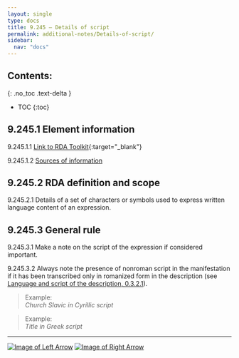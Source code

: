 ```yaml
---
layout: single
type: docs
title: 9.245 — Details of script
permalink: additional-notes/Details-of-script/
sidebar:
  nav: "docs"
---
```


## Contents:
{: .no_toc .text-delta }

- TOC
{:toc}

## 9.245.1 Element information

<a name="9.245.1.1">9.245.1.1</a> [Link to RDA Toolkit](https://access.rdatoolkit.org/Content/Index?externalId=en-US_ala-744257ac-2ab8-382e-b227-98b6eaad0262){:target="_blank"}

<a name="9.245.1.2">9.245.1.2</a> [Sources of information](/DCRMR/additional-notes/#9011-sources-of-information)

## 9.245.2 RDA definition and scope

<a name="9.245.2.1">9.245.2.1</a>  Details of a set of characters or symbols used to express written language content of an expression.

## 9.245.3 General rule

<a name="9.245.3.1">9.245.3.1</a> Make a note on the script of the expression if considered important.

<a name="9.245.3.2">9.245.3.2</a> Always note the presence of nonroman script in the manifestation if it has been transcribed only in romanized form in the description (see [Language and script of the description, 0.3.2.1](/DCRMR/general-rules/Language-and-script-of-the-description/#0.3.2.1)).

>Example:  
><CITE>Church Slavic in Cyrillic script</CITE>

>Example:  
><CITE>Title in Greek script</CITE>

---

[![Image of Left Arrow](https://rbms-bsc.github.io/DCRMR/assets/pictures/navigation/Arrow_Left.png "9.24 — Script")](/DCRMR/additional-notes/Script/) [![Image of Right Arrow](https://rbms-bsc.github.io/DCRMR/assets/pictures/navigation/Arrow_Right.png "9.25 — Summarization of content")](/DCRMR/additional-notes/Summarization-of-content/)
